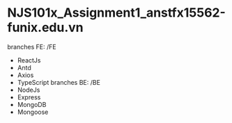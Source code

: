 # NJS101x_Assignment1_anstfx15562-funix.edu.vn
branches FE: /FE
  - ReactJs
  - Antd
  - Axios
  - TypeScript
branches BE: /BE
  - NodeJs
  - Express
  - MongoDB
  - Mongoose
